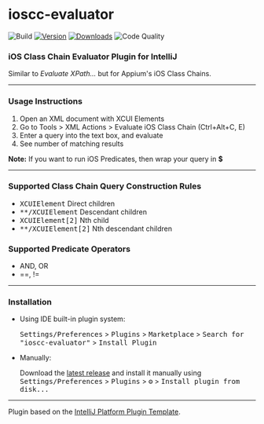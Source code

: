 # ioscc-evaluator

![Build](https://github.com/mohagan9/ioscc-evaluator/workflows/Build/badge.svg)
[![Version](https://img.shields.io/jetbrains/plugin/v/17047.svg)](https://plugins.jetbrains.com/plugin/17047)
[![Downloads](https://img.shields.io/jetbrains/plugin/d/17047.svg)](https://plugins.jetbrains.com/plugin/17047)
![Code Quality](https://www.code-inspector.com/project/21797/score/svg)

<!-- Plugin description -->
### iOS Class Chain Evaluator Plugin for IntelliJ

Similar to *Evaluate XPath...* but for Appium's iOS Class Chains.

---
### Usage Instructions ###

1. Open an XML document with XCUI Elements
1. Go to Tools > XML Actions > Evaluate iOS Class Chain (Ctrl+Alt+C, E)
2. Enter a query into the text box, and evaluate
3. See number of matching results

<b>Note:</b> If you want to run iOS Predicates, then wrap your query in <b>$</b>

---
### Supported Class Chain Query Construction Rules ###
 * <kbd>XCUIElement</kbd> Direct children
 * <kbd>**/XCUIElement</kbd> Descendant children
 * <kbd>XCUIElement[2]</kbd> Nth child
 * <kbd>**/XCUIElement[2]</kbd> Nth descendant children

### Supported Predicate Operators ###
* AND, OR
* ==, !=

<!-- Plugin description end -->

---
### Installation

- Using IDE built-in plugin system:
  
  <kbd>Settings/Preferences</kbd> > <kbd>Plugins</kbd> > <kbd>Marketplace</kbd> > <kbd>Search for "ioscc-evaluator"</kbd> >
  <kbd>Install Plugin</kbd>
  
- Manually:

  Download the [latest release](https://github.com/mohagan9/ioscc-evaluator/releases/latest) and install it manually using
  <kbd>Settings/Preferences</kbd> > <kbd>Plugins</kbd> > <kbd>⚙️</kbd> > <kbd>Install plugin from disk...</kbd>


---
Plugin based on the [IntelliJ Platform Plugin Template][template].

[template]: https://github.com/JetBrains/intellij-platform-plugin-template
